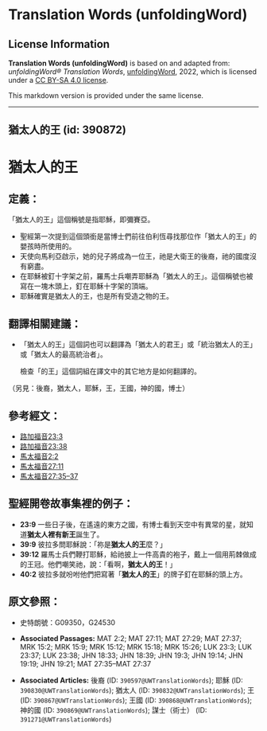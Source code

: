 # Translation Words (unfoldingWord)

## License Information

**Translation Words (unfoldingWord)** is based on and adapted from: _unfoldingWord® Translation Words_, [unfoldingWord](https://unfoldingword.org/utw), 2022, which is licensed under a [CC BY-SA 4.0 license](https://creativecommons.org/licenses/by-sa/4.0/legalcode.en).

This markdown version is provided under the same license.



--------------------------------

## 猶太人的王 (id: 390872)

猶太人的王
=====

定義：
---

「猶太人的王」這個稱號是指耶穌，即彌賽亞。

* 聖經第一次提到這個頭銜是當博士們前往伯利恆尋找那位作「猶太人的王」的嬰孩時所使用的。
* 天使向馬利亞啟示，她的兒子將成為一位王，祂是大衛王的後裔，祂的國度沒有窮盡。
* 在耶穌被釘十字架之前，羅馬士兵嘲弄耶穌為「猶太人的王」。這個稱號也被寫在一塊木頭上，釘在耶穌十字架的頂端。
* 耶穌確實是猶太人的王，也是所有受造之物的王。

翻譯相關建議：
-------

* 「猶太人的王」這個詞也可以翻譯為「猶太人的君王」或「統治猶太人的王」或「猶太人的最高統治者」。

    檢查「的王」這個詞組在譯文中的其它地方是如何翻譯的。

（另見：後裔，猶太人，耶穌，王，王國，神的國，博士）

參考經文：
-----

* [路加福音23:3](https://ref.ly/Luke23:3)
* [路加福音23:38](https://ref.ly/Luke23:38)
* [馬太福音2:2](https://ref.ly/Matt2:2)
* [馬太福音27:11](https://ref.ly/Matt27:11)
* [馬太福音27:35–37](https://ref.ly/Matt27:35-Matt27:37)

聖經開卷故事集裡的例子：
------------

* **23:9** 一些日子後，在遙遠的東方之國，有博士看到天空中有異常的星，就知道**猶太人裡有新王**誕生了。
* **39:9** 彼拉多問耶穌說：「祢是**猶太人的王**麼？」
* **39:12** 羅馬士兵們鞭打耶穌，給祂披上一件高貴的袍子，戴上一個用荊棘做成的王冠。他們嘲笑祂，說：「看啊，**猶太人的王**！」
* **40:2** 彼拉多就吩咐他們把寫著「**猶太人的王**」的牌子釘在耶穌的頭上方。

原文參照：
-----

* 史特朗號：G09350，G24530

* **Associated Passages:** MAT 2:2; MAT 27:11; MAT 27:29; MAT 27:37; MRK 15:2; MRK 15:9; MRK 15:12; MRK 15:18; MRK 15:26; LUK 23:3; LUK 23:37; LUK 23:38; JHN 18:33; JHN 18:39; JHN 19:3; JHN 19:14; JHN 19:19; JHN 19:21; MAT 27:35–MAT 27:37
* **Associated Articles:** 後裔 (ID: `390597@UWTranslationWords`); 耶穌 (ID: `390830@UWTranslationWords`); 猶太人 (ID: `390832@UWTranslationWords`); 王 (ID: `390867@UWTranslationWords`); 王國 (ID: `390868@UWTranslationWords`); 神的國 (ID: `390869@UWTranslationWords`); 謀士（術士） (ID: `391271@UWTranslationWords`)

